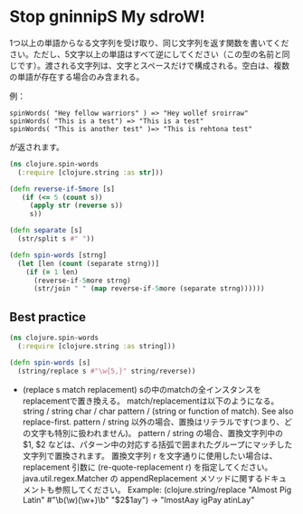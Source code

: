 
#  Stop gninnipS My sdroW!

1つ以上の単語からなる文字列を受け取り、同じ文字列を返す関数を書いてください。ただし、5文字以上の単語はすべて逆にしてください（この型の名前と同じです）。渡される文字列は、文字とスペースだけで構成される。空白は、複数の単語が存在する場合のみ含まれる。

例： 
```
spinWords( "Hey fellow warriors" ) => "Hey wollef sroirraw"
spinWords( "This is a test") => "This is a test"
spinWords( "This is another test" )=> "This is rehtona test"
```
が返されます。

```clojure
(ns clojure.spin-words
  (:require [clojure.string :as str]))

(defn reverse-if-5more [s]
   (if (<= 5 (count s))
     (apply str (reverse s))
     s))

(defn separate [s]
  (str/split s #" "))

(defn spin-words [strng]
  (let [len (count (separate strng))]
    (if (= 1 len)
      (reverse-if-5more strng)
      (str/join " " (map reverse-if-5more (separate strng))))))
```



## Best practice
```clojure
(ns clojure.spin-words
  (:require [clojure.string :as string]))

(defn spin-words [s]
  (string/replace s #"\w{5,}" string/reverse))
```

* (replace s match replacement)
sの中のmatchの全インスタンスをreplacementで置き換える。
  match/replacementは以下のようになる。
  string / string
 char / char
 pattern / (string or function of match).
  See also replace-first.
  pattern / string 以外の場合、置換はリテラルです(つまり、どの文字も特別に扱われません)。
  pattern / string の場合、置換文字列中の $1, $2 などは、パターン中の対応する括弧で囲まれたグループにマッチした文字列で置換されます。 置換文字列 r を文字通りに使用したい場合は、replacement 引数に (re-quote-replacement r) を指定してください。 java.util.regex.Matcher の appendReplacement メソッドに関するドキュメントも参照してください。
  Example:
 (clojure.string/replace "Almost Pig Latin" #"\b(\w)(\w+)\b" "$2$1ay")
 -> "lmostAay igPay atinLay"
